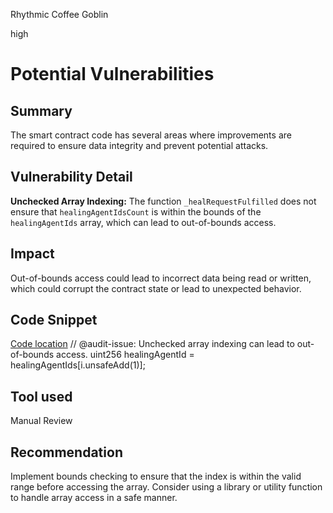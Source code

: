 Rhythmic Coffee Goblin

high

# Potential Vulnerabilities
## Summary

The smart contract code has several areas where improvements are required to ensure data integrity and prevent potential attacks.

## Vulnerability Detail

**Unchecked Array Indexing:**
The function `_healRequestFulfilled` does not ensure that `healingAgentIdsCount` is within the bounds of the `healingAgentIds` array, which can lead to out-of-bounds access.
## Impact

Out-of-bounds access could lead to incorrect data being read or written, which could corrupt the contract state or lead to unexpected behavior.

## Code Snippet

[Code location](https://github.com/sherlock-audit/2023-10-looksrare/blob/main/contracts-infiltration/CONTRACTS/InfiltrationPeriphery.sol#L1353-L17)
// @audit-issue: Unchecked array indexing can lead to out-of-bounds access.
uint256 healingAgentId = healingAgentIds[i.unsafeAdd(1)];

## Tool used

Manual Review

## Recommendation

Implement bounds checking to ensure that the index is within the valid range before accessing the array.
Consider using a library or utility function to handle array access in a safe manner.